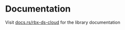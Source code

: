 # Documentation

Visit [docs.rs/rbx-ds-cloud](https://docs.rs/rbx-ds-cloud) for the library documentation
